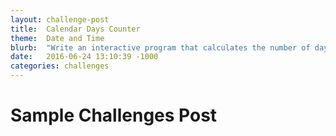 ```yaml
---
layout: challenge-post
title:  Calendar Days Counter
theme:  Date and Time
blurb:  "Write an interactive program that calculates the number of days between two dates."
date:   2016-06-24 13:10:39 -1000
categories: challenges
---
```


# Sample Challenges Post
